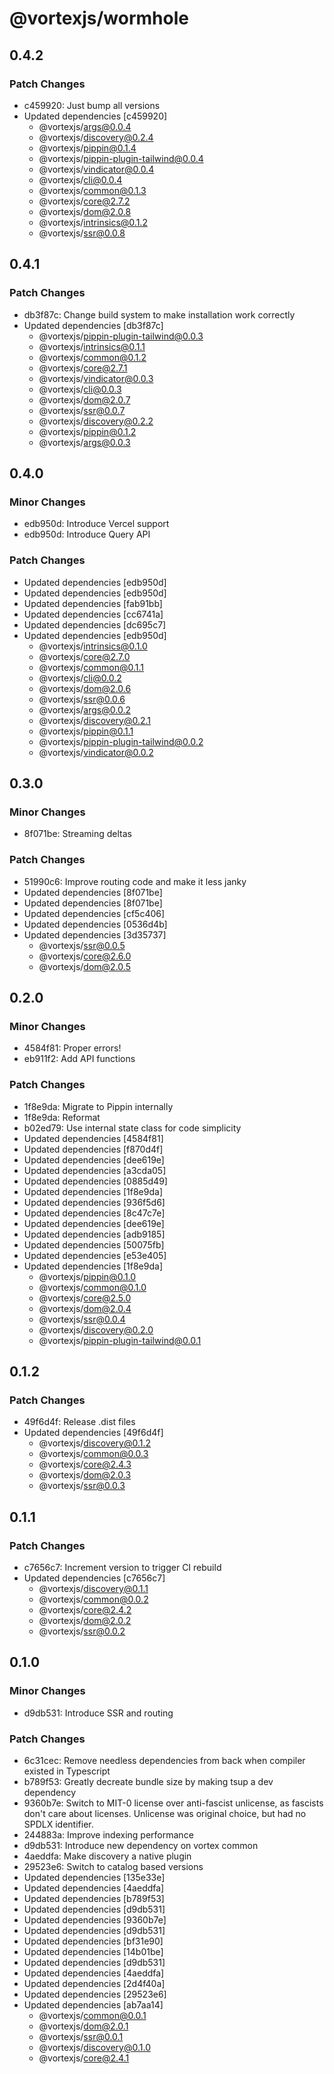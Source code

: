 # @vortexjs/wormhole

## 0.4.2

### Patch Changes

- c459920: Just bump all versions
- Updated dependencies [c459920]
  - @vortexjs/args@0.0.4
  - @vortexjs/discovery@0.2.4
  - @vortexjs/pippin@0.1.4
  - @vortexjs/pippin-plugin-tailwind@0.0.4
  - @vortexjs/vindicator@0.0.4
  - @vortexjs/cli@0.0.4
  - @vortexjs/common@0.1.3
  - @vortexjs/core@2.7.2
  - @vortexjs/dom@2.0.8
  - @vortexjs/intrinsics@0.1.2
  - @vortexjs/ssr@0.0.8

## 0.4.1

### Patch Changes

- db3f87c: Change build system to make installation work correctly
- Updated dependencies [db3f87c]
  - @vortexjs/pippin-plugin-tailwind@0.0.3
  - @vortexjs/intrinsics@0.1.1
  - @vortexjs/common@0.1.2
  - @vortexjs/core@2.7.1
  - @vortexjs/vindicator@0.0.3
  - @vortexjs/cli@0.0.3
  - @vortexjs/dom@2.0.7
  - @vortexjs/ssr@0.0.7
  - @vortexjs/discovery@0.2.2
  - @vortexjs/pippin@0.1.2
  - @vortexjs/args@0.0.3

## 0.4.0

### Minor Changes

- edb950d: Introduce Vercel support
- edb950d: Introduce Query API

### Patch Changes

- Updated dependencies [edb950d]
- Updated dependencies [edb950d]
- Updated dependencies [fab91bb]
- Updated dependencies [cc6741a]
- Updated dependencies [dc695c7]
- Updated dependencies [edb950d]
  - @vortexjs/intrinsics@0.1.0
  - @vortexjs/core@2.7.0
  - @vortexjs/common@0.1.1
  - @vortexjs/cli@0.0.2
  - @vortexjs/dom@2.0.6
  - @vortexjs/ssr@0.0.6
  - @vortexjs/args@0.0.2
  - @vortexjs/discovery@0.2.1
  - @vortexjs/pippin@0.1.1
  - @vortexjs/pippin-plugin-tailwind@0.0.2
  - @vortexjs/vindicator@0.0.2

## 0.3.0

### Minor Changes

- 8f071be: Streaming deltas

### Patch Changes

- 51990c6: Improve routing code and make it less janky
- Updated dependencies [8f071be]
- Updated dependencies [8f071be]
- Updated dependencies [cf5c406]
- Updated dependencies [0536d4b]
- Updated dependencies [3d35737]
  - @vortexjs/ssr@0.0.5
  - @vortexjs/core@2.6.0
  - @vortexjs/dom@2.0.5

## 0.2.0

### Minor Changes

- 4584f81: Proper errors!
- eb911f2: Add API functions

### Patch Changes

- 1f8e9da: Migrate to Pippin internally
- 1f8e9da: Reformat
- b02ed79: Use internal state class for code simplicity
- Updated dependencies [4584f81]
- Updated dependencies [f870d4f]
- Updated dependencies [dee619e]
- Updated dependencies [a3cda05]
- Updated dependencies [0885d49]
- Updated dependencies [1f8e9da]
- Updated dependencies [936f5d6]
- Updated dependencies [8c47c7e]
- Updated dependencies [dee619e]
- Updated dependencies [adb9185]
- Updated dependencies [50075fb]
- Updated dependencies [e53e405]
- Updated dependencies [1f8e9da]
  - @vortexjs/pippin@0.1.0
  - @vortexjs/common@0.1.0
  - @vortexjs/core@2.5.0
  - @vortexjs/dom@2.0.4
  - @vortexjs/ssr@0.0.4
  - @vortexjs/discovery@0.2.0
  - @vortexjs/pippin-plugin-tailwind@0.0.1

## 0.1.2

### Patch Changes

- 49f6d4f: Release .dist files
- Updated dependencies [49f6d4f]
  - @vortexjs/discovery@0.1.2
  - @vortexjs/common@0.0.3
  - @vortexjs/core@2.4.3
  - @vortexjs/dom@2.0.3
  - @vortexjs/ssr@0.0.3

## 0.1.1

### Patch Changes

- c7656c7: Increment version to trigger CI rebuild
- Updated dependencies [c7656c7]
  - @vortexjs/discovery@0.1.1
  - @vortexjs/common@0.0.2
  - @vortexjs/core@2.4.2
  - @vortexjs/dom@2.0.2
  - @vortexjs/ssr@0.0.2

## 0.1.0

### Minor Changes

- d9db531: Introduce SSR and routing

### Patch Changes

- 6c31cec: Remove needless dependencies from back when compiler existed in Typescript
- b789f53: Greatly decreate bundle size by making tsup a dev dependency
- 9360b7e: Switch to MIT-0 license over anti-fascist unlicense, as fascists don't care about licenses. Unlicense was original choice, but had no SPDLX identifier.
- 244883a: Improve indexing performance
- d9db531: Introduce new dependency on vortex common
- 4aeddfa: Make discovery a native plugin
- 29523e6: Switch to catalog based versions
- Updated dependencies [135e33e]
- Updated dependencies [4aeddfa]
- Updated dependencies [b789f53]
- Updated dependencies [d9db531]
- Updated dependencies [9360b7e]
- Updated dependencies [d9db531]
- Updated dependencies [bf31e90]
- Updated dependencies [14b01be]
- Updated dependencies [d9db531]
- Updated dependencies [4aeddfa]
- Updated dependencies [2d4f40a]
- Updated dependencies [29523e6]
- Updated dependencies [ab7aa14]
  - @vortexjs/common@0.0.1
  - @vortexjs/dom@2.0.1
  - @vortexjs/ssr@0.0.1
  - @vortexjs/discovery@0.1.0
  - @vortexjs/core@2.4.1
